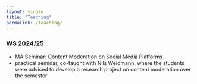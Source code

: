 ```yaml
---
layout: single
title: "Teaching"
permalink: /teaching/
---
```


### WS 2024/25
- MA Seminar: Content Moderation on Social Media Platforms
- practical seminar, co-taught with Nils Weidmann, where the students were advised to develop a research project on content moderation over the semester 